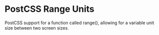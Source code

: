 # PostCSS Range Units

PostCSS support for a function called range(), allowing for a variable unit size between two screen sizes.
